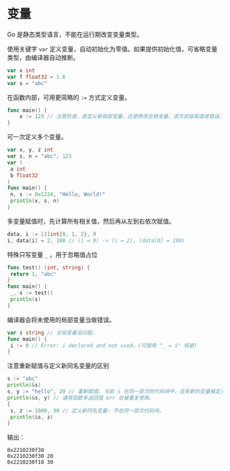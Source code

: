 # 变量

Go 是静态类型语⾔，不能在运⾏期改变变量类型。

使⽤关键字 `var` 定义变量，⾃动初始化为零值。如果提供初始化值，可省略变量类型，由编译器⾃动推断。

```go
var x int
var f float32 = 1.6
var s = "abc"
```

在函数内部，可⽤更简略的 `:=` ⽅式定义变量。

```go
func main() {
    x := 123 // 注意检查，是定义新局部变量，还是修改全局变量。该⽅式容易造成错误。
}
```

可⼀次定义多个变量。

```go
var x, y, z int
var s, n = "abc", 123
var (
 a int
 b float32
)
func main() {
 n, s := 0x1234, "Hello, World!"
 println(x, s, n)
}
```

多变量赋值时，先计算所有相关值，然后再从左到右依次赋值。

```go
data, i := [3]int{0, 1, 2}, 0 
i, data[i] = 2, 100 // (i = 0) -> (i = 2), (data[0] = 100)
```

特殊只写变量 `_` ，⽤于忽略值占位

```go
func test() (int, string) {
 return 1, "abc"
}
func main() {
 _, s := test()
 println(s)
}
```

编译器会将未使⽤的局部变量当做错误。

```go
var s string // 全局变量没问题。
func main() {
 i := 0 // Error: i declared and not used。(可使⽤ "_ = i" 规避)
}
```

注意重新赋值与定义新同名变量的区别

```go
s := "abc"
println(&s)
s, y := "hello", 20 // 重新赋值: 与前 s 在同⼀层次的代码块中，且有新的变量被定义。
println(&s, y) // 通常函数多返回值 err 会被重复使⽤。
{
 s, z := 1000, 30 // 定义新同名变量: 不在同⼀层次代码块。
 println(&s, z)
}
```

输出：

```shell
0x2210230f30
0x2210230f30 20
0x2210230f18 30
```